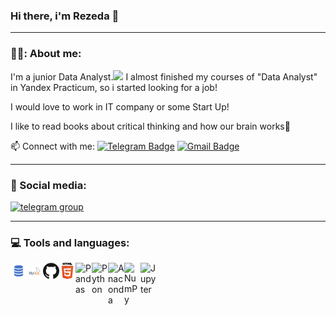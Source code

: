 ### Hi there, i'm Rezeda 👋

---

### 🙇‍♀️: About me:
I'm a junior Data Analyst.<img src="https://media.giphy.com/media/WUlplcMpOCEmTGBtBW/giphy.gif" width="30px"> 
I almost finished my courses of "Data Analyst" in Yandex Practicum, so i started looking for a job!

I would love to work in IT company or some Start Up!

I like to read books about critical thinking and how our brain works🧠


:mailbox: Connect with me: [![Telegram Badge](https://img.shields.io/badge/-telegram-blue?style=flat&logo=Telegram&logoColor=white)](https://t.me/whossdat) [![Gmail Badge](https://img.shields.io/badge/-Gmail-red?style=flat&logo=Gmail&logoColor=white)](mailto:rezeda.prikk@gmail.com)

---
### 🤳 Social media:

<div id="badges">
<a href="https://t.me/whossdat" target="_blank">
      <img src="https://cdn-icons-png.flaticon.com/512/2111/2111646.png" width="40" height="40" alt="telegram group" />
</a>
</div>

---

### 💻 Tools and languages:

<img align="left" alt="SQL" width="26px" src="https://raw.githubusercontent.com/github/explore/80688e429a7d4ef2fca1e82350fe8e3517d3494d/topics/sql/sql.png" />
<img align="left" alt="MySQL" width="26px" src="https://raw.githubusercontent.com/github/explore/80688e429a7d4ef2fca1e82350fe8e3517d3494d/topics/mysql/mysql.png" />
<img align="left" alt="GitHub" width="26px" src="https://raw.githubusercontent.com/github/explore/78df643247d429f6cc873026c0622819ad797942/topics/github/github.png" />
<img align="left" alt="HTML5" width="26px" src="https://raw.githubusercontent.com/github/explore/80688e429a7d4ef2fca1e82350fe8e3517d3494d/topics/html/html.png" />
<img align="left" alt="Pandas" width="26px" src="https://cdn.jsdelivr.net/gh/devicons/devicon/icons/pandas/pandas-original-wordmark.svg" />
<img align="left" alt="Python" width="26px" src="https://cdn.jsdelivr.net/gh/devicons/devicon/icons/python/python-original.svg" />
<img align="left" alt="Anaconda" width="26px" src="https://cdn.jsdelivr.net/gh/devicons/devicon/icons/anaconda/anaconda-original.svg" />
<img align="left" alt="NumPy" width="26px" src="https://cdn.jsdelivr.net/gh/devicons/devicon/icons/numpy/numpy-original.svg" />
<img align="left" alt="Jupyter" width="26px" src="https://cdn.jsdelivr.net/gh/devicons/devicon/icons/jupyter/jupyter-original.svg" />
          
          
          
          


